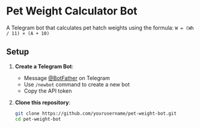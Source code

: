 # Pet Weight Calculator Bot

A Telegram bot that calculates pet hatch weights using the formula: `W = (Wh / 11) × (A + 10)`

## Setup

1. **Create a Telegram Bot**:
   - Message [@BotFather](https://t.me/BotFather) on Telegram
   - Use `/newbot` command to create a new bot
   - Copy the API token

2. **Clone this repository**:
   ```bash
   git clone https://github.com/yourusername/pet-weight-bot.git
   cd pet-weight-bot
